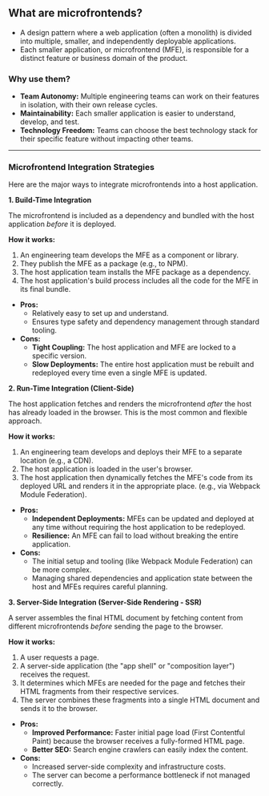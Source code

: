 ## What are microfrontends?

- A design pattern where a web application (often a monolith) is divided into multiple, smaller, and independently deployable applications.
- Each smaller application, or microfrontend (MFE), is responsible for a distinct feature or business domain of the product.

### Why use them?

- **Team Autonomy:** Multiple engineering teams can work on their features in isolation, with their own release cycles.
- **Maintainability:** Each smaller application is easier to understand, develop, and test.
- **Technology Freedom:** Teams can choose the best technology stack for their specific feature without impacting other teams.

---

### Microfrontend Integration Strategies

Here are the major ways to integrate microfrontends into a host application.

**1. Build-Time Integration**

The microfrontend is included as a dependency and bundled with the host application *before* it is deployed.

**How it works:**
1.  An engineering team develops the MFE as a component or library.
2.  They publish the MFE as a package (e.g., to NPM).
3.  The host application team installs the MFE package as a dependency.
4.  The host application's build process includes all the code for the MFE in its final bundle.

-   **Pros:**
    -   Relatively easy to set up and understand.
    -   Ensures type safety and dependency management through standard tooling.
-   **Cons:**
    -   **Tight Coupling:** The host application and MFE are locked to a specific version.
    -   **Slow Deployments:** The entire host application must be rebuilt and redeployed every time even a single MFE is updated.

**2. Run-Time Integration (Client-Side)**

The host application fetches and renders the microfrontend *after* the host has already loaded in the browser. This is the most common and flexible approach.

**How it works:**
1.  An engineering team develops and deploys their MFE to a separate location (e.g., a CDN).
2.  The host application is loaded in the user's browser.
3.  The host application then dynamically fetches the MFE's code from its deployed URL and renders it in the appropriate place. (e.g., via Webpack Module Federation).

-   **Pros:**
    -   **Independent Deployments:** MFEs can be updated and deployed at any time without requiring the host application to be redeployed.
    -   **Resilience:** An MFE can fail to load without breaking the entire application.
-   **Cons:**
    -   The initial setup and tooling (like Webpack Module Federation) can be more complex.
    -   Managing shared dependencies and application state between the host and MFEs requires careful planning.

**3. Server-Side Integration (Server-Side Rendering - SSR)**

A server assembles the final HTML document by fetching content from different microfrontends *before* sending the page to the browser.

**How it works:**
1.  A user requests a page.
2.  A server-side application (the "app shell" or "composition layer") receives the request.
3.  It determines which MFEs are needed for the page and fetches their HTML fragments from their respective services.
4.  The server combines these fragments into a single HTML document and sends it to the browser.

-   **Pros:**
    -   **Improved Performance:** Faster initial page load (First Contentful Paint) because the browser receives a fully-formed HTML page.
    -   **Better SEO:** Search engine crawlers can easily index the content.
-   **Cons:**
    -   Increased server-side complexity and infrastructure costs.
    -   The server can become a performance bottleneck if not managed correctly.
